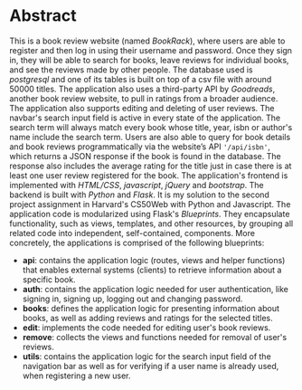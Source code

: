 # Abstract

This is a book review website (named *BookRack*), where users are able to register and then log in using their username and password. Once they sign in, they will be able to search for books, leave reviews for individual books, and see the reviews made by other people. The database used is _postgresql_ and one of its tables is built on top of a csv file with around 50000 titles. The application also uses a third-party API by *Goodreads*, another book review website, to pull in ratings from a broader audience. The application also supports editing and deleting of user reviews. The navbar's search input field is active in every state of the application. The search term will always match  every book whose title, year, isbn or author's name include the search term. Users are also able to query for book details and book reviews programmatically via the website’s API `'/api/isbn'`, which returns a JSON response if the book is found in the database. The response also includes the average rating  for the title just in case there is at least one user review  registered for the book. The application's frontend is implemented with _HTML/CSS_, _javascript_, _jQuery_ and _bootstrap_. The backend is built with _Python_ and _Flask_. It is my solution to the second project assignment in  Harvard's CS50Web with Python and Javascript.  The application code is modularized using Flask's _Blueprints_. They encapsulate functionality, such as views, templates, and other resources, by grouping all related code into independent, self-contained, components. More concretely, the applications is comprised of the following blueprints:
  
* __api__: contains the application logic (routes, views and helper functions) that
    enables external systems (clients) to retrieve information about a specific
    book.
* __auth__: contains the application logic needed for user authentication, like signing 
  in, signing up, logging out and changing password. 
* __books__: defines the application logic for presenting information about
  books, as well as adding reviews and ratings for the selected titles.
* __edit__: implements the code needed for editing user's book reviews.
* __remove__: collects the views and functions needed for removal of user's reviews.
* __utils__: contains the application logic for the search input field of the navigation
  bar as well as for verifying if a user name is already used, when registering a 
  new user.
